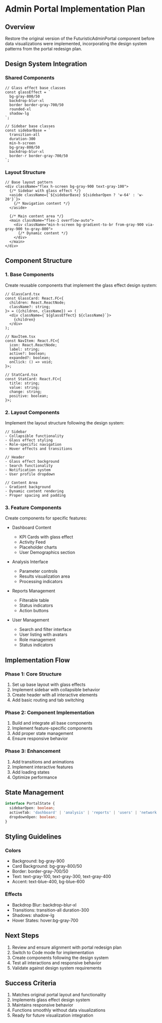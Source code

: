 # Admin Portal Implementation Plan

## Overview
Restore the original version of the FuturisticAdminPortal component before data visualizations were implemented, incorporating the design system patterns from the portal redesign plan.

## Design System Integration

### Shared Components
```tsx
// Glass effect base classes
const glassEffect = `
  bg-gray-800/50 
  backdrop-blur-xl 
  border border-gray-700/50 
  rounded-xl 
  shadow-lg
`;

// Sidebar base classes
const sidebarBase = `
  transition-all 
  duration-300 
  min-h-screen 
  bg-gray-800/50 
  backdrop-blur-xl 
  border-r border-gray-700/50
`;
```

### Layout Structure
```tsx
// Base layout pattern
<div className="flex h-screen bg-gray-900 text-gray-100">
  {/* Sidebar with glass effect */}
  <aside className={`${sidebarBase} ${sidebarOpen ? 'w-64' : 'w-20'}`}>
    {/* Navigation content */}
  </aside>

  {/* Main content area */}
  <main className="flex-1 overflow-auto">
    <div className="min-h-screen bg-gradient-to-br from-gray-900 via-gray-900 to-gray-800">
      {/* Dynamic content */}
    </div>
  </main>
</div>
```

## Component Structure

### 1. Base Components
Create reusable components that implement the glass effect design system:

```tsx
// GlassCard.tsx
const GlassCard: React.FC<{
  children: React.ReactNode;
  className?: string;
}> = ({children, className}) => (
  <div className={`${glassEffect} ${className}`}>
    {children}
  </div>
);

// NavItem.tsx
const NavItem: React.FC<{
  icon: React.ReactNode;
  label: string;
  active?: boolean;
  expanded?: boolean;
  onClick: () => void;
}>;

// StatCard.tsx
const StatCard: React.FC<{
  title: string;
  value: string;
  change: string;
  positive: boolean;
}>;
```

### 2. Layout Components
Implement the layout structure following the design system:

```tsx
// Sidebar
- Collapsible functionality
- Glass effect styling
- Role-specific navigation
- Hover effects and transitions

// Header
- Glass effect background
- Search functionality
- Notification system
- User profile dropdown

// Content Area
- Gradient background
- Dynamic content rendering
- Proper spacing and padding
```

### 3. Feature Components
Create components for specific features:

- Dashboard Content
  - KPI Cards with glass effect
  - Activity Feed
  - Placeholder charts
  - User Demographics section

- Analysis Interface
  - Parameter controls
  - Results visualization area
  - Processing indicators

- Reports Management
  - Filterable table
  - Status indicators
  - Action buttons

- User Management
  - Search and filter interface
  - User listing with avatars
  - Role management
  - Status indicators

## Implementation Flow

### Phase 1: Core Structure
1. Set up base layout with glass effects
2. Implement sidebar with collapsible behavior
3. Create header with all interactive elements
4. Add basic routing and tab switching

### Phase 2: Component Implementation
1. Build and integrate all base components
2. Implement feature-specific components
3. Add proper state management
4. Ensure responsive behavior

### Phase 3: Enhancement
1. Add transitions and animations
2. Implement interactive features
3. Add loading states
4. Optimize performance

## State Management

```typescript
interface PortalState {
  sidebarOpen: boolean;
  activeTab: 'dashboard' | 'analysis' | 'reports' | 'users' | 'network' | 'security' | 'settings';
  dropdownOpen: boolean;
}
```

## Styling Guidelines

### Colors
- Background: bg-gray-900
- Card Background: bg-gray-800/50
- Border: border-gray-700/50
- Text: text-gray-100, text-gray-300, text-gray-400
- Accent: text-blue-400, bg-blue-600

### Effects
- Backdrop Blur: backdrop-blur-xl
- Transitions: transition-all duration-300
- Shadows: shadow-lg
- Hover States: hover:bg-gray-700

## Next Steps

1. Review and ensure alignment with portal redesign plan
2. Switch to Code mode for implementation
3. Create components following the design system
4. Test all interactions and responsive behavior
5. Validate against design system requirements

## Success Criteria

1. Matches original portal layout and functionality
2. Implements glass effect design system
3. Maintains responsive behavior
4. Functions smoothly without data visualizations
5. Ready for future visualization integration